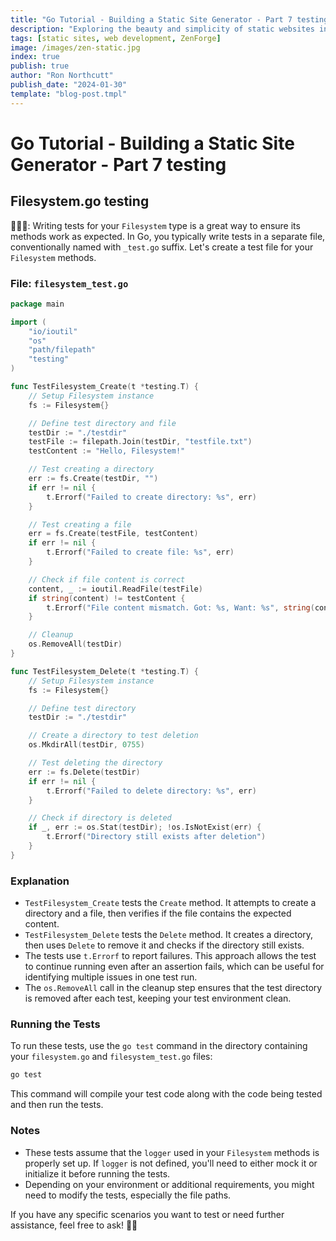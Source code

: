 ```yaml
---
title: "Go Tutorial - Building a Static Site Generator - Part 7 testing"
description: "Exploring the beauty and simplicity of static websites in the modern web era."
tags: [static sites, web development, ZenForge]
image: /images/zen-static.jpg
index: true
publish: true
author: "Ron Northcutt"
publish_date: "2024-01-30"
template: "blog-post.tmpl"
---
```


# Go Tutorial - Building a Static Site Generator - Part  7 testing
## Filesystem.go testing
🧙🏾‍♂️: Writing tests for your `Filesystem` type is a great way to ensure its methods work as expected. In Go, you typically write tests in a separate file, conventionally named with `_test.go` suffix. Let's create a test file for your `Filesystem` methods.

### File: `filesystem_test.go`

```go
package main

import (
	"io/ioutil"
	"os"
	"path/filepath"
	"testing"
)

func TestFilesystem_Create(t *testing.T) {
	// Setup Filesystem instance
	fs := Filesystem{}

	// Define test directory and file
	testDir := "./testdir"
	testFile := filepath.Join(testDir, "testfile.txt")
	testContent := "Hello, Filesystem!"

	// Test creating a directory
	err := fs.Create(testDir, "")
	if err != nil {
		t.Errorf("Failed to create directory: %s", err)
	}

	// Test creating a file
	err = fs.Create(testFile, testContent)
	if err != nil {
		t.Errorf("Failed to create file: %s", err)
	}

	// Check if file content is correct
	content, _ := ioutil.ReadFile(testFile)
	if string(content) != testContent {
		t.Errorf("File content mismatch. Got: %s, Want: %s", string(content), testContent)
	}

	// Cleanup
	os.RemoveAll(testDir)
}

func TestFilesystem_Delete(t *testing.T) {
	// Setup Filesystem instance
	fs := Filesystem{}

	// Define test directory
	testDir := "./testdir"

	// Create a directory to test deletion
	os.MkdirAll(testDir, 0755)

	// Test deleting the directory
	err := fs.Delete(testDir)
	if err != nil {
		t.Errorf("Failed to delete directory: %s", err)
	}

	// Check if directory is deleted
	if _, err := os.Stat(testDir); !os.IsNotExist(err) {
		t.Errorf("Directory still exists after deletion")
	}
}
```

### Explanation

- `TestFilesystem_Create` tests the `Create` method. It attempts to create a directory and a file, then verifies if the file contains the expected content.
- `TestFilesystem_Delete` tests the `Delete` method. It creates a directory, then uses `Delete` to remove it and checks if the directory still exists.
- The tests use `t.Errorf` to report failures. This approach allows the test to continue running even after an assertion fails, which can be useful for identifying multiple issues in one test run.
- The `os.RemoveAll` call in the cleanup step ensures that the test directory is removed after each test, keeping your test environment clean.

### Running the Tests

To run these tests, use the `go test` command in the directory containing your `filesystem.go` and `filesystem_test.go` files:

```bash
go test
```

This command will compile your test code along with the code being tested and then run the tests.

### Notes

- These tests assume that the `logger` used in your `Filesystem` methods is properly set up. If `logger` is not defined, you'll need to either mock it or initialize it before running the tests.
- Depending on your environment or additional requirements, you might need to modify the tests, especially the file paths.

If you have any specific scenarios you want to test or need further assistance, feel free to ask! 🚀🧪
